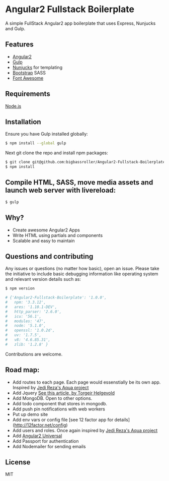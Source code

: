 # Angular2 Fullstack Boilerplate

A simple FullStack Angular2 app boilerplate that uses Express, Nunjucks and Gulp.


## Features
+   [Angular2](https://angular.io/)
+   [Gulp](http://gulpjs.com/)
+   [Nunjucks](https://mozilla.github.io/nunjucks/) for templating 
+   [Bootstrap](http://getbootstrap.com/) SASS
+   [Font Awesome](http://fontawesome.io/)


## Requirements

[Node.js](http://nodejs.org/download/)


## Installation

Ensure you have Gulp installed globally:
```sh
$ npm install --global gulp
```
Next git clone the repo and install npm packages:
```bash
$ git clone git@github.com:bigbassroller/Angular2-Fullstack-Boilerplate.git && cd ./Angular2-Fullstack-Boilerplate
$ npm install
```

## Compile HTML, SASS, move media assets and launch web server with livereload:

```bash
$ gulp
```

## Why? 

 - Create awesome Angular2 Apps
 - Write HTML using partials and components
 - Scalable and easy to maintain

## Questions and contributing

Any issues or questions (no matter how basic), open an issue. Please take the
initiative to include basic debugging information like operating system
and relevant version details such as:


```bash
$ npm version

# {'Angular2-Fullstack-Boilerplate': '1.0.0',
#   npm: '3.3.12',
#   ares: '1.10.1-DEV',
#   http_parser: '2.6.0',
#   icu: '56.1',
#   modules: '47',
#   node: '5.1.0',
#   openssl: '1.0.2d',
#   uv: '1.7.5',
#   v8: '4.6.85.31',
#   zlib: '1.2.8' }
```

Contributions are welcome. 

## Road map:
+ Add routes to each page. Each page would essenstially be its own app. Inspired by [Jedi Reza's Aqua project](https://github.com/jedireza/aqua)
+ Add Jquery [See this article, by Torgeir Helgevold](http://www.syntaxsuccess.com/viewarticle/using-jquery-with-angular-2.0)
+ Add MongoDB. Open to other options. 
+ Add todo component that stores in mongodb.
+ Add push pin notifications with web workers
+ Put up demo site
+ Add env vars or config file [see 12 factor app for details] (http://12factor.net/config)
+ Add users and roles. Once again inspired by [Jedi Reza's Aqua project](https://github.com/jedireza/aqua)
+ Add [Angular2 Universal](https://github.com/angular/universal)
+ Add Passport for authentication
+ Add Nodemailer for sending emails

## License

MIT
